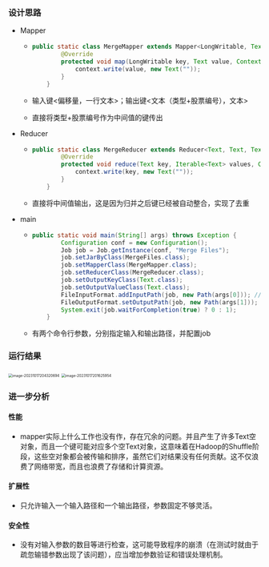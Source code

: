 ### 设计思路

- Mapper

  - ```java
    public static class MergeMapper extends Mapper<LongWritable, Text, Text, Text> {
            @Override
            protected void map(LongWritable key, Text value, Context context) throws IOException, InterruptedException {
                context.write(value, new Text(""));
            }
        }
    ```

  - 输入键<偏移量，一行文本>；输出键<文本（类型+股票编号），文本>

  - 直接将类型+股票编号作为中间值的键传出

- Reducer

  - ```java
    public static class MergeReducer extends Reducer<Text, Text, Text, Text> {
            @Override
            protected void reduce(Text key, Iterable<Text> values, Context context) throws IOException, InterruptedException {
                context.write(key, new Text(""));
            }
        }
    ```

  - 直接将中间值输出，这是因为归并之后键已经被自动整合，实现了去重

- main

  - ```java
    public static void main(String[] args) throws Exception {
            Configuration conf = new Configuration();
            Job job = Job.getInstance(conf, "Merge Files");
            job.setJarByClass(MergeFiles.class);
            job.setMapperClass(MergeMapper.class);
            job.setReducerClass(MergeReducer.class);
            job.setOutputKeyClass(Text.class);
            job.setOutputValueClass(Text.class);
            FileInputFormat.addInputPath(job, new Path(args[0])); // 输入路径
            FileOutputFormat.setOutputPath(job, new Path(args[1])); // 输出路径
            System.exit(job.waitForCompletion(true) ? 0 : 1);
        }
    ```

  - 有两个命令行参数，分别指定输入和输出路径，并配置job

### 运行结果

<img src="https://thdlrt.oss-cn-beijing.aliyuncs.com/image-20231017204320694.png" alt="image-20231017204320694" style="zoom:50%;" />

<img src="https://thdlrt.oss-cn-beijing.aliyuncs.com/image-20231017201625954.png" alt="image-20231017201625954" style="zoom:50%;" />

### 进一步分析

#### 性能

- mapper实际上什么工作也没有作，存在冗余的问题。并且产生了许多Text空对象，而且一个键可能对应多个空Text对象，这意味着在Hadoop的Shuffle阶段，这些空对象都会被传输和排序，虽然它们对结果没有任何贡献。这不仅浪费了网络带宽，而且也浪费了存储和计算资源。

#### 扩展性

- 只允许输入一个输入路径和一个输出路径，参数固定不够灵活。

#### 安全性

- 没有对输入参数的数目等进行检查，这可能导致程序的崩溃（在测试时就由于疏忽输错参数出现了该问题），应当增加参数验证和错误处理机制。